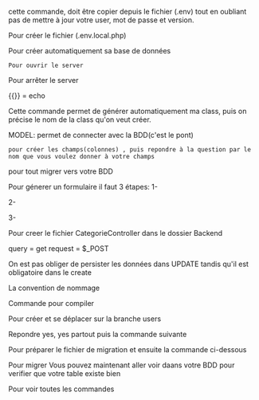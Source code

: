 <!-- DATABASE_URL="mysql://root:root@127.0.0.1:3306/symfony_aissatou?serverVersion=8.0.36&charset=utf8mb4" :  -->
cette commande, doit être copier depuis le fichier (.env) tout en oubliant pas de mettre à jour votre user, mot de passe et version.

<!-- composer dump-env dev :  -->
Pour créer le fichier (.env.local.php)

<!-- symfony console doctrine:database:create : -->
Pour créer automatiquement sa base de données

<!-- symfony server:start -->
    Pour ouvrir le server

 <!-- symfony server:stop  -->
 Pour arrêter le server

 {{}} = echo

 <!-- symfony console make:controller -->
 Cette commande permet de générer automatiquement  ma class, puis on précise le nom de la class qu'on veut créer.

 MODEL: permet de connecter avec la BDD(c'est le pont)

 <!-- symfony console make:entity Categorie -->
    pour créer les champs(colonnes) , puis repondre à la question par le nom que vous voulez donner à votre champs

  <!-- symfony console make:migration -->
  pour tout migrer vers votre BDD


Pour génerer un formulaire il faut 3 étapes:
 1- <!-- symfony console make:form  -->

 2-  <!-- CategorieType -->

 3-  <!-- Categorie  -->

  <!-- symfony console make:controller Backend\CategorieController -->
  <!-- symfony console make:controller backend\UserController -->
  Pour  creer le fichier CategorieController dans le dossier Backend



  query = get
  request = $_POST

  On est pas obliger de persister les données dans UPDATE tandis qu'il est obligatoire dans le create

  <!-- type(scope): message -->
  <!-- git commit -m 'feat(categories): add crud for categories' -->
  <!-- git push origin articles  -->

  La convention de nommage
  
 <!-- yarn watch   -->
 Commande pour compiler

 <!-- git checkout -b 'users' -->
 Pour créer et se déplacer sur la branche users

 <!-- symfony console make:user -->
 Repondre yes, yes partout puis la commande suivante 
  
  <!-- symfony console make:migration -->
  Pour préparer le fichier de migration et ensuite la commande ci-dessous

  <!-- symfony console doctrine:migrations:migrate -->
  Pour migrer 
  Vous pouvez maintenant aller voir daans votre BDD pour verifier que votre table existe bien

  <!-- Identifiant admin  admin@test.com ; mot de pass: Test1234 -->


<!-- symfony console (make ou doctrine) --help -->
Pour voir toutes les commandes

